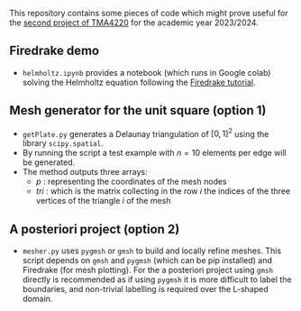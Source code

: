 This repository contains some pieces of code which might prove useful for the [second project of TMA4220](https://wiki.math.ntnu.no/tma4220/2023h/project) for the academic year 2023/2024.

## Firedrake demo

- `helmholtz.ipynb` provides a notebook (which runs in Google colab) solving the Helmholtz equation following the [Firedrake tutorial](https://www.firedrakeproject.org/demos/helmholtz.py.html). 

## Mesh generator for the unit square (option 1)
- `getPlate.py` generates a Delaunay triangulation of $[0,1]^2$ using the library `scipy.spatial`.
- By running the script a test example with $n=10$ elements per edge will be generated.
- The method outputs three arrays:
  - $p$ : representing the coordinates of the mesh nodes
  - $tri$ : which is the matrix collecting in the row $i$ the indices of the three vertices of the triangle $i$ of the mesh

## A posteriori project (option 2)

- `mesher.py` uses `pygmsh` or `gmsh` to build and locally refine meshes. This script depends on `gmsh` and `pygmsh` (which can be pip installed) and Firedrake (for mesh plotting). For the a posteriori project using `gmsh` directly is recommended as if using `pygmsh` it is more difficult to label the boundaries, and non-trivial labelling is required over the L-shaped domain. 
